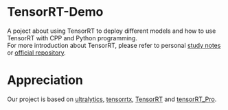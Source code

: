 # TensorRT-Demo
A poject about using TensorRT to deploy different models and how to use TensorRT with CPP and Python programming. <br />
For more introduction about TensorRT, please refer to personal [study notes](https://blog.csdn.net/weixin_43863869/category_12163130.html?spm=1001.2014.3001.5482) or [official repository](https://github.com/NVIDIA/TensorRT). 
# Appreciation
Our project is based on [ultralytics](https://github.com/ultralytics/ultralytics), [tensorrtx](https://github.com/wang-xinyu/tensorrtx), [TensorRT](https://github.com/NVIDIA/TensorRT) and [tensorRT_Pro](https://github.com/shouxieai/tensorRT_Pro). <br />
